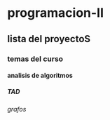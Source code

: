 # programacion-II
## lista del proyectoS
### temas del curso 
#### analisis  de algoritmos
##### TAD
###### grafos 
